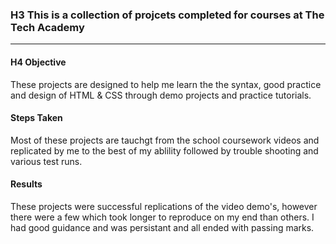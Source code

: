 ### H3 This is a collection of projcets completed for courses at The Tech Academy
***

#### H4 Objective

These projects are designed to help me learn the the syntax, good practice and design of HTML & CSS through demo projects and practice tutorials.

#### Steps Taken

Most of these projects are tauchgt from the school coursework videos and replicated by me to the best of my ablility followed by trouble shooting and various test runs.

#### Results

These projects were successful replications of the video demo's, however there were a few which took longer to reproduce on my end than others. I had good guidance and was persistant and all ended with passing marks.
